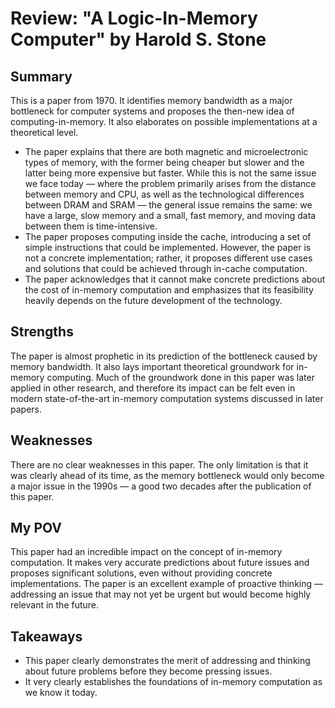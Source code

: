 # Review: "A Logic-In-Memory Computer" by Harold S. Stone

## Summary

This is a paper from 1970. It identifies memory bandwidth as a major bottleneck for computer systems and proposes the then-new idea of computing-in-memory. It also elaborates on possible implementations at a theoretical level.

- The paper explains that there are both magnetic and microelectronic types of memory, with the former being cheaper but slower and the latter being more expensive but faster. While this is not the same issue we face today — where the problem primarily arises from the distance between memory and CPU, as well as the technological differences between DRAM and SRAM — the general issue remains the same: we have a large, slow memory and a small, fast memory, and moving data between them is time-intensive.  
- The paper proposes computing inside the cache, introducing a set of simple instructions that could be implemented. However, the paper is not a concrete implementation; rather, it proposes different use cases and solutions that could be achieved through in-cache computation.  
- The paper acknowledges that it cannot make concrete predictions about the cost of in-memory computation and emphasizes that its feasibility heavily depends on the future development of the technology.

## Strengths

The paper is almost prophetic in its prediction of the bottleneck caused by memory bandwidth. It also lays important theoretical groundwork for in-memory computing. Much of the groundwork done in this paper was later applied in other research, and therefore its impact can be felt even in modern state-of-the-art in-memory computation systems discussed in later papers.

## Weaknesses

There are no clear weaknesses in this paper. The only limitation is that it was clearly ahead of its time, as the memory bottleneck would only become a major issue in the 1990s — a good two decades after the publication of this paper.

## My POV

This paper had an incredible impact on the concept of in-memory computation. It makes very accurate predictions about future issues and proposes significant solutions, even without providing concrete implementations. The paper is an excellent example of proactive thinking — addressing an issue that may not yet be urgent but would become highly relevant in the future.

## Takeaways

- This paper clearly demonstrates the merit of addressing and thinking about future problems before they become pressing issues.  
- It very clearly establishes the foundations of in-memory computation as we know it today.
